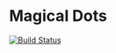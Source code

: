 Magical Dots
==================
[![Build Status](https://travis-ci.org/donmatheo/unstable-relations.svg?branch=master)](https://travis-ci.org/donmatheo/unstable-relations)

